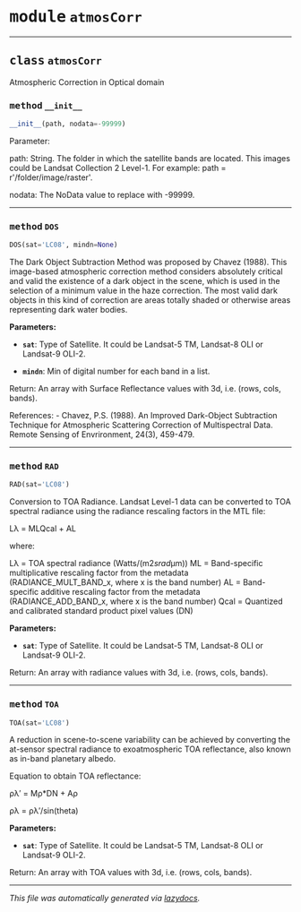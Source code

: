 <!-- markdownlint-disable -->

# <kbd>module</kbd> `atmosCorr`






---

## <kbd>class</kbd> `atmosCorr`
Atmospheric Correction in Optical domain 

### <kbd>method</kbd> `__init__`

```python
__init__(path, nodata=-99999)
```

Parameter: 

 path: String. The folder in which the satellite bands are located. This images could be Landsat  Collection 2 Level-1. For example: path = r'/folder/image/raster'.  

 nodata: The NoData value to replace with -99999. 




---

### <kbd>method</kbd> `DOS`

```python
DOS(sat='LC08', mindn=None)
```

The Dark Object Subtraction Method was proposed by Chavez (1988). This image-based  atmospheric correction method considers absolutely critical and valid the existence  of a dark object in the scene, which is used in the selection of a minimum value in  the haze correction. The most valid dark objects in this kind of correction are areas  totally shaded or otherwise areas representing dark water bodies. 



**Parameters:**
 


 - <b>`sat`</b>:  Type of Satellite. It could be Landsat-5 TM, Landsat-8 OLI or Landsat-9 OLI-2. 


 - <b>`mindn`</b>:  Min of digital number for each band in a list. 

Return: An array with Surface Reflectance values with 3d, i.e. (rows, cols, bands). 

References: 
    - Chavez, P.S. (1988). An Improved Dark-Object Subtraction Technique for Atmospheric  Scattering Correction of Multispectral Data. Remote Sensing of Envrironment, 24(3), 459-479. 

---

### <kbd>method</kbd> `RAD`

```python
RAD(sat='LC08')
```

Conversion to TOA Radiance. Landsat Level-1 data can be converted to TOA spectral radiance  using the radiance rescaling factors in the MTL file: 

Lλ = MLQcal + AL  

where: 

Lλ = TOA spectral radiance (Watts/(m2*srad*μm)) ML = Band-specific multiplicative rescaling factor from the metadata (RADIANCE_MULT_BAND_x, where x is the band number) AL = Band-specific additive rescaling factor from the metadata (RADIANCE_ADD_BAND_x, where x is the band number) Qcal =  Quantized and calibrated standard product pixel values (DN)  



**Parameters:**
 
 - <b>`sat`</b>:  Type of Satellite. It could be Landsat-5 TM, Landsat-8 OLI or Landsat-9 OLI-2. 

Return: An array with radiance values with 3d, i.e. (rows, cols, bands). 

---

### <kbd>method</kbd> `TOA`

```python
TOA(sat='LC08')
```

A reduction in scene-to-scene variability can be achieved by converting the at-sensor  spectral radiance to exoatmospheric TOA reflectance, also known as in-band planetary albedo. 

Equation to obtain TOA reflectance: 

ρλ′ = Mρ*DN + Aρ 

ρλ = ρλ′/sin(theta) 



**Parameters:**
 
 - <b>`sat`</b>:  Type of Satellite. It could be Landsat-5 TM, Landsat-8 OLI or Landsat-9 OLI-2. 

Return: An array with TOA values with 3d, i.e. (rows, cols, bands). 




---

_This file was automatically generated via [lazydocs](https://github.com/ml-tooling/lazydocs)._
